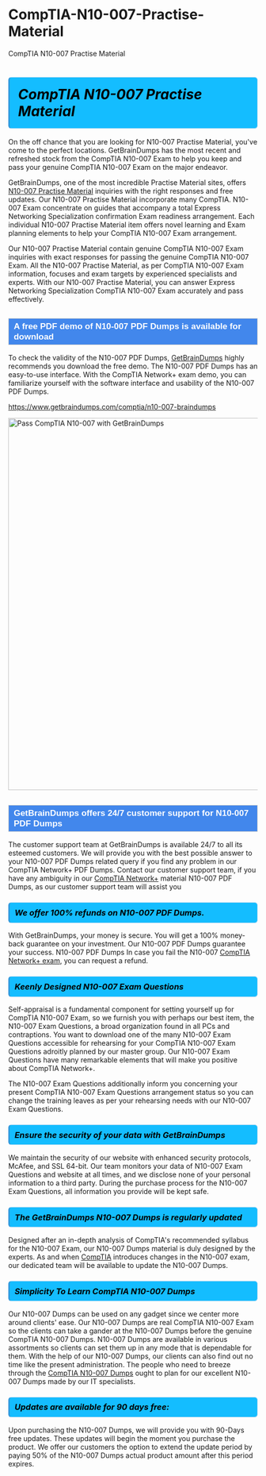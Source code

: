 # CompTIA-N10-007-Practise-Material
CompTIA N10-007 Practise Material
<h1><strong><span style="display: block; color: #000000; background: #14BDFF; border: 0.5px solid #AED6F1; border-left: 3px solid #3498DB; padding: .6em; border-radius: 6px;">                     <em>CompTIA N10-007 <span class="exam_variation">Practise Material</span> </em>                </span></strong>            </h1>                        <p>On the off chance that you are looking for N10-007 <span class="exam_variation">Practise Material</span>, you've come to the perfect locations.             GetBrainDumps has the most recent and refreshed stock from the CompTIA N10-007 Exam to help you keep and pass your genuine CompTIA N10-007 Exam on the major endeavor.</p>                        <p>GetBrainDumps, one of the most incredible <span class="exam_variation">Practise Material</span> sites, offers <a href="https://www.getbraindumps.com/comptia/n10-007-braindumps">N10-007 <span class="exam_variation">Practise Material</span></a> inquiries with the right responses and free updates. Our N10-007 <span class="exam_variation">Practise Material</span> incorporate             many CompTIA. N10-007 Exam concentrate on guides that accompany a total Express Networking Specialization confirmation Exam readiness arrangement. Each individual             N10-007 <span class="exam_variation">Practise Material</span> item offers novel learning and Exam planning elements to help your CompTIA N10-007 Exam arrangement.</p>                        <p>Our N10-007 <span class="exam_variation">Practise Material</span> contain genuine CompTIA N10-007 Exam inquiries with exact responses for passing the genuine CompTIA N10-007 Exam. All the N10-007 <span class="exam_variation">Practise Material</span>,             as per CompTIA N10-007 Exam information, focuses and exam targets by experienced specialists and experts. With our N10-007 <span class="exam_variation">Practise Material</span>, you can answer             Express Networking Specialization CompTIA N10-007 Exam accurately and pass effectively.</p>                        <h2 style="background: #4287ec; border: 1px solid #cccccc; padding: 5px 10px;">                <span style="color: #ffffff;">                    <span style="font-size: 11pt;">                        <span style="line-height: normal;">                            <span style="font-family: Calibri,sans-serif;">                                <strong>                                    <span style="font-size: 13.0pt;">A free PDF demo of N10-007 <span class="exam_variation2">PDF Dumps</span> is available for download</span>                                </strong>                            </span>                        </span>                    </span>                </span>            </h2>                        <p>To check the validity of the N10-007 <span class="exam_variation2">PDF Dumps</span>, <a href="https://www.getbraindumps.com/">GetBrainDumps</a> highly recommends you download the free demo. The N10-007 <span class="exam_variation2">PDF Dumps</span> has an easy-to-use interface.             With the CompTIA Network+ exam demo, you can familiarize yourself with the software interface and usability of the N10-007 <span class="exam_variation2">PDF Dumps</span>.</p>                        <p><a href="https://www.getbraindumps.com/comptia/n10-007-braindumps">https://www.getbraindumps.com/comptia/n10-007-braindumps</a></p>                        <p><a href="https://www.getbraindumps.com/"><img src="https://www.getbraindumps.com/images/get-updated-exam-questions-with-discount-getbraindumps.jpg" class="postImage" alt="Pass CompTIA N10-007 with GetBrainDumps" width="750"></a></p>                            <h2 style="background: #4287ec; border: 1px solid #cccccc; padding: 5px 10px;">                <span style="color: #ffffff;">                    <span style="font-size: 11pt;">                        <span style="line-height: normal;">                            <span style="font-family: Calibri,sans-serif;">                                <strong>                                    <span style="font-size: 13.0pt;">GetBrainDumps offers 24/7 customer support for N10-007 <span class="exam_variation2">PDF Dumps</span> </span>                                </strong>                            </span>                        </span>                    </span>                </span>            </h2>                        <p>The customer support team at GetBrainDumps is available 24/7 to all its esteemed customers. We will provide you with the best possible answer to your N10-007 <span class="exam_variation2">PDF Dumps</span>            related query if you find any problem in our CompTIA Network+ <span class="exam_variation2">PDF Dumps</span>. Contact our customer support team, if you have any ambiguity in             our <a href="https://www.getbraindumps.com/comptia/comptia-network-braindumps.html">CompTIA Network+</a> material N10-007 <span class="exam_variation2">PDF Dumps</span>, as our customer support team will assist you</p>                        <h3>                <strong>                    <span style="display: block; color: #000000; background: #14BDFF; border: 0.5px solid #AED6F1; border-left: 3px solid #3498DB; padding: .6em; border-radius: 6px;">                        <em>We offer 100% refunds on N10-007 <span class="exam_variation2">PDF Dumps</span>.</em>                    </span>                </strong>            </h3>                        <p>With GetBrainDumps, your money is secure. You will get a 100% money-back guarantee on your investment. Our N10-007 <span class="exam_variation2">PDF Dumps</span> guarantee your success.             N10-007 <span class="exam_variation2">PDF Dumps</span> In case you fail the N10-007 <a href="https://www.getbraindumps.com/comptia/n10-007-braindumps">CompTIA Network+ exam</a>, you can request a refund.</p>                        <h3>                <strong>                    <span style="display: block; color: #000000; background: #14BDFF; border: 0.5px solid #AED6F1; border-left: 3px solid #3498DB; padding: .6em; border-radius: 6px;">                        <em>Keenly Designed N10-007 <span class="exam_variation3">Exam Questions</span></em>                    </span>                </strong>            </h3>                        <p>Self-appraisal is a fundamental component for setting yourself up for CompTIA N10-007 Exam, so we furnish you with perhaps our best item, the N10-007 <span class="exam_variation3">Exam Questions</span>,             a broad organization found in all PCs and contraptions. You want to download one of the many N10-007 <span class="exam_variation3">Exam Questions</span> accessible for rehearsing for your             CompTIA N10-007 <span class="exam_variation3">Exam Questions</span> adroitly planned by our master group. Our N10-007 <span class="exam_variation3">Exam Questions</span> have many remarkable elements that will make you             positive about CompTIA Network+.</p>                        <p>The N10-007 <span class="exam_variation3">Exam Questions</span> additionally inform you concerning your present CompTIA N10-007 <span class="exam_variation3">Exam Questions</span> arrangement status so you can change the training             leaves as per your rehearsing needs with our N10-007 <span class="exam_variation3">Exam Questions</span>.</p>                        <h3>                <strong>                    <span style="display: block; color: #000000; background: #14BDFF; border: 0.5px solid #AED6F1; border-left: 3px solid #3498DB; padding: .6em; border-radius: 6px;">                        <em>Ensure the security of your data with GetBrainDumps </em>                    </span>                </strong>            </h3>                        <p>We maintain the security of our website with enhanced security protocols, McAfee, and SSL 64-bit. Our team monitors your data of N10-007 <span class="exam_variation3">Exam Questions</span> and website at all times,             and we disclose none of your personal information to a third party. During the purchase process for the N10-007 <span class="exam_variation3">Exam Questions</span>, all information you provide will be kept safe.</p>                        <h3>                <strong>                    <span style="display: block; color: #000000; background: #14BDFF; border: 0.5px solid #AED6F1; border-left: 3px solid #3498DB; padding: .6em; border-radius: 6px;">                        <em>The GetBrainDumps N10-007 <span class="exam_variation4">Dumps</span> is regularly updated </em>                    </span>                </strong>            </h3>                        <p>Designed after an in-depth analysis of CompTIA's recommended syllabus for the N10-007 Exam, our N10-007 <span class="exam_variation4">Dumps</span> material is duly designed by the experts.             As and when <a href="https://www.getbraindumps.com/comptia-braindumps.html">CompTIA</a> introduces changes in the N10-007 exam, our dedicated team will be available to update the N10-007 <span class="exam_variation4">Dumps</span>.</p>                        <h3>                <strong>                    <span style="display: block; color: #000000; background: #14BDFF; border: 0.5px solid #AED6F1; border-left: 3px solid #3498DB; padding: .6em; border-radius: 6px;">                        <em>Simplicity To Learn CompTIA N10-007 <span class="exam_variation4">Dumps</span></em>                    </span>                </strong>            </h3>                        <p>Our N10-007 <span class="exam_variation4">Dumps</span> can be used on any gadget since we center more around clients' ease. Our N10-007 <span class="exam_variation4">Dumps</span> are real CompTIA N10-007 Exam             so the clients can take a gander at the N10-007 <span class="exam_variation4">Dumps</span> before the genuine CompTIA N10-007 <span class="exam_variation4">Dumps</span>. N10-007 <span class="exam_variation4">Dumps</span> are available in various assortments             so clients can set them up in any mode that is dependable for them. With the help of our N10-007 <span class="exam_variation4">Dumps</span>, our clients can also find out no time like the present administration.             The people who need to breeze through the <a href="https://www.getbraindumps.com/comptia/n10-007-braindumps">CompTIA N10-007 <span class="exam_variation4">Dumps</span></a> ought to plan for our excellent N10-007 <span class="exam_variation4">Dumps</span> made by our IT specialists.</p>                        <h3>                <strong>                    <span style="display: block; color: #000000; background: #14BDFF; border: 0.5px solid #AED6F1; border-left: 3px solid #3498DB; padding: .6em; border-radius: 6px;">                        <em>Updates are available for 90 days free:</em>                    </span>                </strong>            </h3>                        <p>Upon purchasing the N10-007 <span class="exam_variation4">Dumps</span>, we will provide you with 90-Days free updates. These updates will begin the moment you purchase the product.             We offer our customers the option to extend the update period by paying 50% of the N10-007 <span class="exam_variation4">Dumps</span> actual product amount after this period expires.</p>                    
